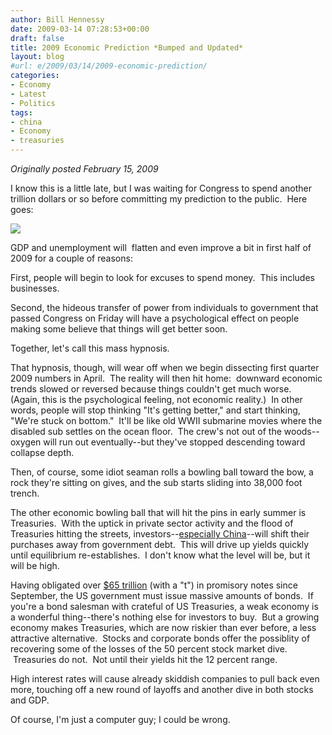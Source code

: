 ```yaml
---
author: Bill Hennessy
date: 2009-03-14 07:28:53+00:00
draft: false
title: 2009 Economic Prediction *Bumped and Updated*
layout: blog
#url: e/2009/03/14/2009-economic-prediction/
categories:
- Economy
- Latest
- Politics
tags:
- china
- Economy
- treasuries
---
```


_*Originally posted February 15, 2009*_

I know this is a little late, but I was waiting for Congress to spend another trillion dollars or so before committing my prediction to the public.  Here goes:

![](https://spreadsheets.google.com/pub?key=phYB9CAhk8DHd4DCloxLuOg&oid=1&output=image)


GDP and unemployment will  flatten and even improve a bit in first half of 2009 for a couple of reasons:

First, people will begin to look for excuses to spend money.  This includes businesses.

Second, the hideous transfer of power from individuals to government that passed Congress on Friday will have a psychological effect on people making some believe that things will get better soon. 

Together, let's call this mass hypnosis.

That hypnosis, though, will wear off when we begin dissecting first quarter 2009 numbers in April.  The reality will then hit home:  downward economic trends slowed or reversed because things couldn't get much worse.  (Again, this is the psychological feeling, not economic reality.)  In other words, people will stop thinking "It's getting better," and start thinking, "We're stuck on bottom."  It'll be like old WWII submarine movies where the disabled sub settles on the ocean floor.  The crew's not out of the woods--oxygen will run out eventually--but they've stopped descending toward collapse depth. 

Then, of course, some idiot seaman rolls a bowling ball toward the bow, a rock they're sitting on gives, and the sub starts sliding into 38,000 foot trench. 

The other economic bowling ball that will hit the pins in early summer is Treasuries.  With the uptick in private sector activity and the flood of Treasuries hitting the streets, investors--[especially China](https://www.bloomberg.com/apps/news?pid=20601087&sid=aP7DPb6vb0Eo&refer=worldwide)--will shift their purchases away from government debt.  This will drive up yields quickly until equilibrium re-establishes.  I don't know what the level will be, but it will be high.  

Having obligated over [$65 trillion](https://www.myprops.org/content/U.S.-federal-obligations-of-65.5-trillion-exceed-world-GDP/) (with a "t") in promisory notes since September, the US government must issue massive amounts of bonds.  If you're a bond salesman with crateful of US Treasuries, a weak economy is a wonderful thing--there's nothing else for investors to buy.  But a growing economy makes Treasuries, which are now riskier than ever before, a less attractive alternative.  Stocks and corporate bonds offer the possiblity of recovering some of the losses of the 50 percent stock market dive.  Treasuries do not.  Not until their yields hit the 12 percent range.

High interest rates will cause already skiddish companies to pull back even more, touching off a new round of layoffs and another dive in both stocks and GDP.  

Of course, I'm just a computer guy; I could be wrong.
